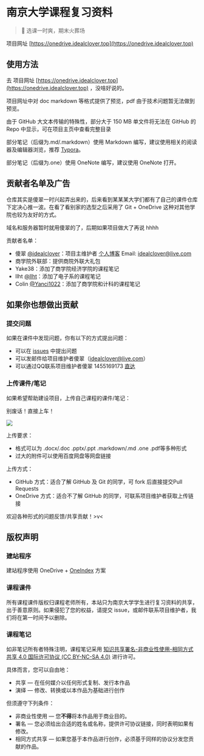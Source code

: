 # 南京大学课程复习资料

> 🚒 选课一时爽，期末火葬场

项目网址 [https://onedrive.idealclover.top](https://onedrive.idealclover.top)

## 使用方法

去 项目网址 [https://onedrive.idealclover.top](https://onedrive.idealclover.top) ，没啥好说的。

项目网址中对 doc markdown 等格式提供了预览，pdf 由于技术问题暂无法做到预览。

由于 GitHub 大文本传输的特殊性，部分大于 150 MB 单文件将无法在 GitHub 的 Repo 中显示，可在项目主页中查看完整目录

部分笔记（后缀为.md/.markdown）使用 Markdown 编写，建议使用相关的阅读器及编辑器浏览，推荐 [Typora](https://typora.io/)。

部分笔记（后缀为.one）使用 OneNote 编写，建议使用 OneNote 打开。

## 贡献者名单及广告

仓库其实是傻翠一时兴起弄出来的，后来看到某某某大学们都有了自己的课件仓库下定决心推一波。在看了看别家的选型之后采用了 Git + OneDrive 这种对其他学院也较为友好的方式。

域名和服务器暂时就用傻翠的了，后期如果项目做大了再说 hhhh

贡献者名单：
* 傻翠 [@idealclover](https://github.com/idealclover)：项目主维护者 [个人博客](https://idealclover.top/) Email: [idealclover@live.com](mailto:idealclover@live.com)
* 商学院外联部：提供商院外联大礼包
* Yake38：添加了商学院经济学院的课程笔记
* llht [@llht](https://github.com/llht)：添加了电子系的课程笔记
* Colin [@Yanci1022](https://github.com/Yanci1022)：添加了商学院和计科的课程笔记

## 如果你也想做出贡献

### 提交问题

如果在课件中发现问题，你有以下的方式提出问题：

* 可以在 [issues](https://github.com/idealclover/NJU-Review-Materials/issues) 中提出问题
* 可以发邮件给项目维护者傻翠（[idealclover@live.com](mailto:idealclover@live.com)）
* 可以通过QQ联系项目维护者傻翠 1455169173 [直达](http://wpa.qq.com/msgrd?v=3&uin=1455169173&site=qq&menu=yes)

### 上传课件/笔记

如果希望帮助建设项目，上传自己课程的课件/笔记：

别废话！直接上车！

![](https://i.loli.net/2019/05/19/5ce032cc814c853767.png)

上传要求：
* 格式可以为 .docx/.doc .pptx/.ppt .markdown/.md .one .pdf等多种形式
* 过大的附件可以使用百度网盘等网盘链接

上传方式：
* GitHub 方式：适合了解 GitHub 及 Git 的同学，可 fork 后直接提交Pull Requests
* OneDrive 方式：适合不了解 GitHub 的同学，可联系项目维护者获取上传链接

欢迎各种形式的问题反馈/共享贡献！>v<

## 版权声明

### 建站程序

建站程序使用 OneDrive + [OneIndex](https://github.com/donwa/oneindex) 方案

### 课程课件

所有课程课件版权归课程老师所有，本站只为南京大学学生进行复习资料的共享，出于善意原则。如果侵犯了您的权益，请提交 issue，或邮件联系项目维护者，我们将在第一时间予以删除。

### 课程笔记

如非笔记所有者特殊注明，课程笔记采用 [知识共享署名-非商业性使用-相同方式共享 4.0 国际许可协议 (CC BY-NC-SA 4.0)](http://creativecommons.org/licenses/by-nc-sa/4.0/) 进行许可。

具体而言，您可以自由地：

- 共享 — 在任何媒介以任何形式复制、发行本作品
- 演绎 — 修改、转换或以本作品为基础进行创作

但须遵守下列条件：

- 非商业性使用 — 您**不得**将本作品用于商业目的。
- 署名 — 您必须给出合适的姓名或名称，提供许可协议链接，同时表明如果有修改。
- 相同方式共享 — 如果您基于本作品进行创作，必须基于同样的协议分发您贡献的作品。
